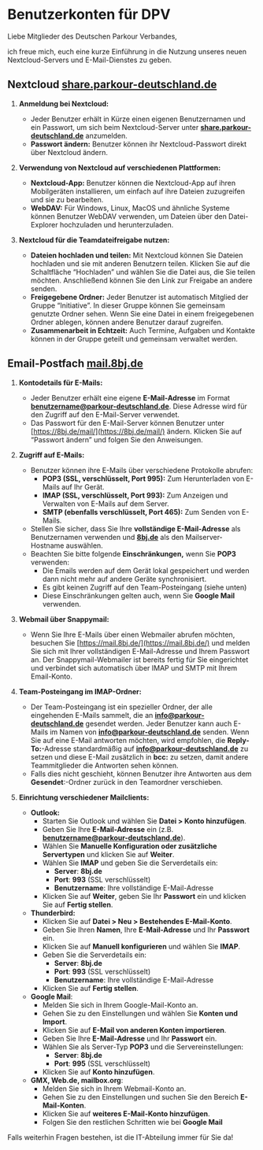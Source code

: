 # Benutzerkonten für DPV

Liebe Mitglieder des Deutschen Parkour Verbandes,

ich freue mich, euch eine kurze Einführung in die Nutzung unseres neuen Nextcloud-Servers und E-Mail-Dienstes zu geben.

## Nextcloud [share.parkour-deutschland.de](https://share.parkour-deutschland.de/)

1. **Anmeldung bei Nextcloud:**

    - Jeder Benutzer erhält in Kürze einen eigenen Benutzernamen und ein Passwort, um sich beim Nextcloud-Server unter **[share.parkour-deutschland.de](https://share.parkour-deutschland.de/)** anzumelden.
    - **Passwort ändern:** Benutzer können ihr Nextcloud-Passwort direkt über Nextcloud ändern.

2. **Verwendung von Nextcloud auf verschiedenen Plattformen:**

    - **Nextcloud-App:** Benutzer können die Nextcloud-App auf ihren Mobilgeräten installieren, um einfach auf ihre Dateien zuzugreifen und sie zu bearbeiten.
    - **WebDAV:** Für Windows, Linux, MacOS und ähnliche Systeme können Benutzer WebDAV verwenden, um Dateien über den Datei-Explorer hochzuladen und herunterzuladen.

3. **Nextcloud für die Teamdateifreigabe nutzen:**

    - **Dateien hochladen und teilen:** Mit Nextcloud können Sie Dateien hochladen und sie mit anderen Benutzern teilen. Klicken Sie auf die Schaltfläche “Hochladen” und wählen Sie die Datei aus, die Sie teilen möchten. Anschließend können Sie den Link zur Freigabe an andere senden.
    - **Freigegebene Ordner:** Jeder Benutzer ist automatisch Mitglied der Gruppe “Initiative”. In dieser Gruppe können Sie gemeinsam genutzte Ordner sehen. Wenn Sie eine Datei in einem freigegebenen Ordner ablegen, können andere Benutzer darauf zugreifen.
    - **Zusammenarbeit in Echtzeit:** Auch Termine, Aufgaben und Kontakte können in der Gruppe geteilt und gemeinsam verwaltet werden.

## Email-Postfach [mail.8bj.de](https://mail.8bj.de/)

1. **Kontodetails für E-Mails:**

    - Jeder Benutzer erhält eine eigene **E-Mail-Adresse** im Format **benutzername@parkour-deutschland.de**. Diese Adresse wird für den Zugriff auf den E-Mail-Server verwendet.
    - Das Passwort für den E-Mail-Server können Benutzer unter [https://8bj.de/mail/](https://8bj.de/mail/) ändern. Klicken Sie auf “Passwort ändern” und folgen Sie den Anweisungen.

2. **Zugriff auf E-Mails:**

    - Benutzer können ihre E-Mails über verschiedene Protokolle abrufen:
      - **POP3 (SSL, verschlüsselt, Port 995):** Zum Herunterladen von E-Mails auf Ihr Gerät.
      - **IMAP (SSL, verschlüsselt, Port 993):** Zum Anzeigen und Verwalten von E-Mails auf dem Server.
      - **SMTP (ebenfalls verschlüsselt, Port 465):** Zum Senden von E-Mails.
    - Stellen Sie sicher, dass Sie Ihre **vollständige E-Mail-Adresse** als Benutzernamen verwenden und **[8bj.de](https://8bj.de/)** als den Mailserver-Hostname auswählen.
    - Beachten Sie bitte folgende **Einschränkungen,** wenn Sie **POP3** verwenden:
      - Die Emails werden auf dem Gerät lokal gespeichert und werden dann nicht mehr auf andere Geräte synchronisiert.
      - Es gibt keinen Zugriff auf den Team-Posteingang (siehe unten)
      - Diese Einschränkungen gelten auch, wenn Sie **Google Mail** verwenden.

3. **Webmail über Snappymail:**

    - Wenn Sie Ihre E-Mails über einen Webmailer abrufen möchten, besuchen Sie [https://mail.8bj.de/](https://mail.8bj.de/) und melden Sie sich mit Ihrer vollständigen E-Mail-Adresse und Ihrem Passwort an. Der Snappymail-Webmailer ist bereits fertig für Sie eingerichtet und verbindet sich automatisch über IMAP und SMTP mit Ihrem Email-Konto.

4. **Team-Posteingang im IMAP-Ordner:**

    - Der Team-Posteingang ist ein spezieller Ordner, der alle eingehenden E-Mails sammelt, die an **info@parkour-deutschland.de** gesendet werden. Jeder Benutzer kann auch E-Mails im Namen von **info@parkour-deutschland.de** senden. Wenn Sie auf eine E-Mail antworten möchten, wird empfohlen, die **Reply-To:**-Adresse standardmäßig auf **info@parkour-deutschland.de** zu setzen und diese E-Mail zusätzlich in **bcc:** zu setzen, damit andere Teammitglieder die Antworten sehen können.
    - Falls dies nicht geschieht, können Benutzer ihre Antworten aus dem **Gesendet**:-Ordner zurück in den Teamordner verschieben.

5. **Einrichtung verschiedener Mailclients:**

    - **Outlook:**
      - Starten Sie Outlook und wählen Sie **Datei > Konto hinzufügen**.
      - Geben Sie Ihre **E-Mail-Adresse** ein (z.B. **benutzername@parkour-deutschland.de**).
      - Wählen Sie **Manuelle Konfiguration oder zusätzliche Servertypen** und klicken Sie auf **Weiter**.
      - Wählen Sie **IMAP** und geben Sie die Serverdetails ein:
        - **Server**: **8bj.de**
        - **Port**: **993** (SSL verschlüsselt)
        - **Benutzername**: Ihre vollständige E-Mail-Adresse
      - Klicken Sie auf **Weiter**, geben Sie Ihr **Passwort** ein und klicken Sie auf **Fertig stellen**.
    - **Thunderbird:**
      - Klicken Sie auf **Datei > Neu > Bestehendes E-Mail-Konto**.
      - Geben Sie Ihren **Namen**, Ihre **E-Mail-Adresse** und Ihr **Passwort** ein.
      - Klicken Sie auf **Manuell konfigurieren** und wählen Sie **IMAP**.
      - Geben Sie die Serverdetails ein:
        - **Server**: **8bj.de**
        - **Port**: **993** (SSL verschlüsselt)
        - **Benutzername**: Ihre vollständige E-Mail-Adresse
      - Klicken Sie auf **Fertig stellen**.
    - **Google Mail**:
      - Melden Sie sich in Ihrem Google-Mail-Konto an.
      - Gehen Sie zu den Einstellungen und wählen Sie **Konten und Import**.
      - Klicken Sie auf **E-Mail von anderen Konten importieren**.
      - Geben Sie Ihre **E-Mail-Adresse** und Ihr **Passwort** ein.
      - Wählen Sie als Server-Typ **POP3** und die Servereinstellungen:
        - **Server**: **8bj.de**
        - **Port**: **995** (SSL verschlüsselt)
      - Klicken Sie auf **Konto hinzufügen**.
    - **GMX, Web.de, mailbox.org**:
      - Melden Sie sich in Ihrem Webmail-Konto an.
      - Gehen Sie zu den Einstellungen und suchen Sie den Bereich **E-Mail-Konten**.
      - Klicken Sie auf **weiteres E-Mail-Konto hinzufügen**.
      - Folgen Sie den restlichen Schritten wie bei **Google Mail**

Falls weiterhin Fragen bestehen, ist die IT-Abteilung immer für Sie da!